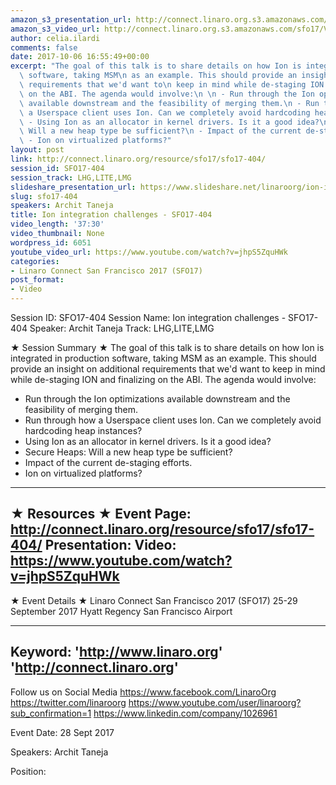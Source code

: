 ```yaml
---
amazon_s3_presentation_url: http://connect.linaro.org.s3.amazonaws.com/sfo17/Presentations/SFO17-404-ion_slides_final.pdf
amazon_s3_video_url: http://connect.linaro.org.s3.amazonaws.com/sfo17/Videos/SFO17-404%20-%20Ion%20integration%20challenges.mp4
author: celia.ilardi
comments: false
date: 2017-10-06 16:55:49+00:00
excerpt: "The goal of this talk is to share details on how Ion is integrated in production\
  \ software, taking MSM\n as an example. This should provide an insight on additional\
  \ requirements that we'd want to\n keep in mind while de-staging ION and finalizing\
  \ on the ABI. The agenda would involve:\n \n - Run through the Ion optimizations\
  \ available downstream and the feasibility of merging them.\n - Run through how\
  \ a Userspace client uses Ion. Can we completely avoid hardcoding heap instances?\n\
  \ - Using Ion as an allocator in kernel drivers. Is it a good idea?\n - Secure Heaps:\
  \ Will a new heap type be sufficient?\n - Impact of the current de-staging efforts.\n\
  \ - Ion on virtualized platforms?"
layout: post
link: http://connect.linaro.org/resource/sfo17/sfo17-404/
session_id: SFO17-404
session_track: LHG,LITE,LMG
slideshare_presentation_url: https://www.slideshare.net/linaroorg/ion-integration-challenges-sfo17404
slug: sfo17-404
speakers: Archit Taneja
title: Ion integration challenges - SFO17-404
video_length: '37:30'
video_thumbnail: None
wordpress_id: 6051
youtube_video_url: https://www.youtube.com/watch?v=jhpS5ZquHWk
categories:
- Linaro Connect San Francisco 2017 (SFO17)
post_format:
- Video
---
```


Session ID: SFO17-404
Session Name: Ion integration challenges - SFO17-404
Speaker: Archit Taneja
Track: LHG,LITE,LMG

★ Session Summary ★
The goal of this talk is to share details on how Ion is integrated in production software, taking MSM
as an example. This should provide an insight on additional requirements that we'd want to
keep in mind while de-staging ION and finalizing on the ABI. The agenda would involve:

- Run through the Ion optimizations available downstream and the feasibility of merging them.
- Run through how a Userspace client uses Ion. Can we completely avoid hardcoding heap instances?
- Using Ion as an allocator in kernel drivers. Is it a good idea?
- Secure Heaps: Will a new heap type be sufficient?
- Impact of the current de-staging efforts.
- Ion on virtualized platforms?
---------------------------------------------------
★ Resources ★
Event Page: http://connect.linaro.org/resource/sfo17/sfo17-404/
Presentation:
Video: https://www.youtube.com/watch?v=jhpS5ZquHWk
---------------------------------------------------

★ Event Details ★
Linaro Connect San Francisco 2017 (SFO17)
25-29 September 2017
Hyatt Regency San Francisco Airport

---------------------------------------------------
Keyword:
'http://www.linaro.org'
'http://connect.linaro.org'
---------------------------------------------------
Follow us on Social Media
https://www.facebook.com/LinaroOrg
https://twitter.com/linaroorg
https://www.youtube.com/user/linaroorg?sub_confirmation=1
https://www.linkedin.com/company/1026961

Event Date: 28 Sept 2017

Speakers: Archit Taneja

Position:
